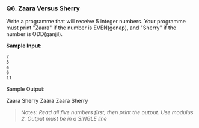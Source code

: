 ### Q6. Zaara Versus Sherry

Write a programme that will receive 5 integer numbers. Your programme must print "Zaara" if the number is EVEN(genap), and "Sherry" if the number is ODD(ganjil).

**Sample Input:**

```
2
3
4
6
11
```

Sample Output:

Zaara Sherry Zaara Zaara Sherry

> Notes: _Read all five numbers first, then print the output. Use modulus 2. Output must be in a SINGLE line_
